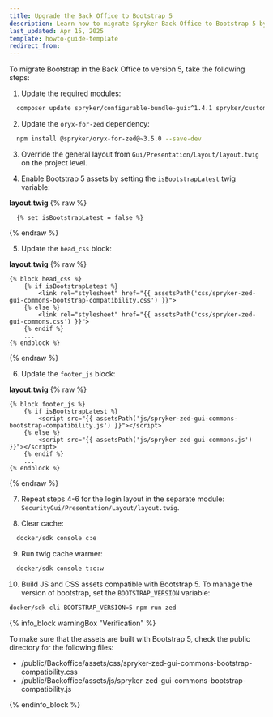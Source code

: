 ```yaml
---
title: Upgrade the Back Office to Bootstrap 5
description: Learn how to migrate Spryker Back Office to Bootstrap 5 by updating dependencies, enabling assets, and configuring layouts for compatibility.
last_updated: Apr 15, 2025
template: howto-guide-template
redirect_from:
---
```


To migrate Bootstrap in the Back Office to version 5, take the following steps:

1. Update the required modules:

```bash
  composer update spryker/configurable-bundle-gui:^1.4.1 spryker/customer-group:^2.8.1 spryker/customer-user-connector-gui:^1.5.1 spryker/file-manager-gui:^2.8.1 spryker/gui:^3.59.0 spryker/navigation-gui:^2.10.1 spryker/product-category:^4.28.2 spryker/product-category-filter-gui:^2.5.1 spryker/product-label-gui:^3.6.1 spryker/product-list-gui:^2.6.2 spryker/product-option:^8.22.1 spryker/product-relation-gui:^1.6.1 spryker/product-set-gui:^2.12.1 spryker/security-gui:^1.9.1 spryker/warehouse-user-gui
```

2. Update the `oryx-for-zed` dependency:

```bash
  npm install @spryker/oryx-for-zed@~3.5.0 --save-dev
```

3. Override the general layout from `Gui/Presentation/Layout/layout.twig` on the project level.

4. Enable Bootstrap 5 assets by setting the `isBootstrapLatest` twig variable:

**layout.twig**
{% raw %}

```twig
  {% set isBootstrapLatest = false %}
```

{% endraw %}


5. Update the `head_css` block:

**layout.twig**
{% raw %}

```twig
{% block head_css %}
    {% if isBootstrapLatest %}
        <link rel="stylesheet" href="{{ assetsPath('css/spryker-zed-gui-commons-bootstrap-compatibility.css') }}">
    {% else %}
        <link rel="stylesheet" href="{{ assetsPath('css/spryker-zed-gui-commons.css') }}">
    {% endif %}
    ...
{% endblock %}
```

{% endraw %}


6. Update the `footer_js` block:

**layout.twig**
{% raw %}

```twig
{% block footer_js %}
    {% if isBootstrapLatest %}
        <script src="{{ assetsPath('js/spryker-zed-gui-commons-bootstrap-compatibility.js') }}"></script>
    {% else %}
        <script src="{{ assetsPath('js/spryker-zed-gui-commons.js') }}"></script>
    {% endif %}
    ...
{% endblock %}
```

{% endraw %}


7. Repeat steps 4-6 for the login layout in the separate module: `SecurityGui/Presentation/Layout/layout.twig`.


8. Clear cache:

```bash
  docker/sdk console c:e
```


9. Run twig cache warmer:

```bash
  docker/sdk console t:c:w
```


10. Build JS and CSS assets compatible with Bootstrap 5. To manage the version of bootstrap, set the `BOOTSTRAP_VERSION` variable:

```bash
docker/sdk cli BOOTSTRAP_VERSION=5 npm run zed
```

{% info_block warningBox "Verification" %}

To make sure that the assets are built with Bootstrap 5, check the public directory for the following files:
- /public/Backoffice/assets/css/spryker-zed-gui-commons-bootstrap-compatibility.css
- /public/Backoffice/assets/js/spryker-zed-gui-commons-bootstrap-compatibility.js

{% endinfo_block %}

















































